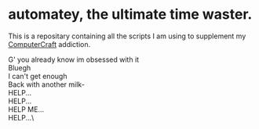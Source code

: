 # automatey, the ultimate time waster.

This is a repositary containing all the scripts I am using to supplement my [ComputerCraft](https://tweaked.cc/) addiction.

G' you already know im obsessed with it\
Bluegh\
I can't get enough \
Back with another milk-\
HELP...\
HELP...\
HELP ME...\
HELP...\